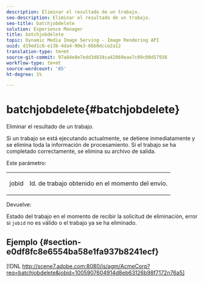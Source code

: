 ```yaml
---
description: Eliminar el resultado de un trabajo.
seo-description: Eliminar el resultado de un trabajo.
seo-title: batchjobdelete
solution: Experience Manager
title: batchjobdelete
topic: Dynamic Media Image Serving - Image Rendering API
uuid: d19ed1c8-e13b-4da4-90e3-6bb0dcce2a12
translation-type: tm+mt
source-git-commit: 97a84e8e7edd3d834ca42069eae7c09c00d57938
workflow-type: tm+mt
source-wordcount: '85'
ht-degree: 1%

---
```



# batchjobdelete{#batchjobdelete}

Eliminar el resultado de un trabajo.

Si un trabajo se está ejecutando actualmente, se detiene inmediatamente y se elimina toda la información de procesamiento. Si el trabajo se ha completado correctamente, se elimina su archivo de salida.

Este parámetro:

<table id="simpletable_AACB976615FF4888A0816328DC48DCA3"> 
 <tr class="strow"> 
  <td class="stentry"> <p><span class="codeph"> jobid</span> </p> </td> 
  <td class="stentry"> <p>Id. de trabajo obtenido en el momento del envío. </p></td> 
 </tr> 
</table>

Devuelve:

Estado del trabajo en el momento de recibir la solicitud de eliminación, error si `jobid` no es válido o el trabajo ya se ha eliminado.

## Ejemplo {#section-e0df8fc8e6554ba58e1fa937b8241ecf}

[!DNL http://scene7.adobe.com:8080/is/agm/AcmeCorp?req=batchjobdelete&jobid=1005907604914d8eb63126b98f7172n76a5]
